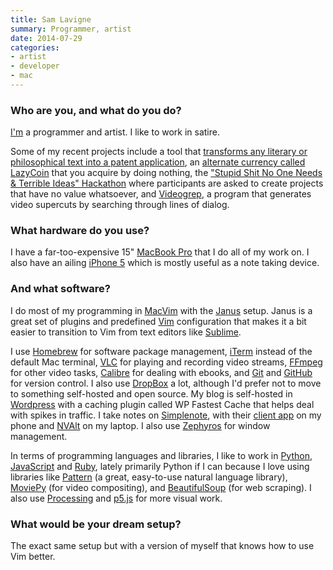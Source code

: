 ```yaml
---
title: Sam Lavigne
summary: Programmer, artist
date: 2014-07-29
categories:
- artist
- developer
- mac
---
```


### Who are you, and what do you do?

[I'm](http://lav.io/ "Sam's website.") a programmer and artist. I like to work in satire. 

Some of my recent projects include a tool that [transforms any literary or philosophical text into a patent application][patent-generator], an [alternate currency called LazyCoin][lazycoin] that you acquire by doing nothing, the ["Stupid Shit No One Needs & Terrible Ideas" Hackathon](http://www.stupidhackathon.com/ "The hackaton for stupid ideas.") where participants are asked to create projects that have no value whatsoever, and [Videogrep][], a program that generates video supercuts by searching through lines of dialog.

### What hardware do you use?

I have a far-too-expensive 15" [MacBook Pro][macbook-pro] that I do all of my work on. I also have an ailing [iPhone 5][iphone-5] which is mostly useful as a note taking device.

### And what software?

I do most of my programming in [MacVim][] with the [Janus][] setup. Janus is a great set of plugins and predefined [Vim][] configuration that makes it a bit easier to transition to Vim from text editors like [Sublime][sublime-text].

I use [Homebrew][] for software package management, [iTerm][iterm2] instead of the default Mac terminal, [VLC][] for playing and recording video streams, [FFmpeg][] for other video tasks, [Calibre][] for dealing with ebooks, and [Git][] and [GitHub][] for version control. I also use [DropBox][] a lot, although I'd prefer not to move to something self-hosted and open source. My blog is self-hosted in [Wordpress][] with a caching plugin called WP Fastest Cache that helps deal with spikes in traffic. I take notes on [Simplenote][], with their [client app][simplenote-ios] on my phone and [NVAlt][] on my laptop. I also use [Zephyros][] for window management.

In terms of programming languages and libraries, I like to work in [Python][], [JavaScript][] and [Ruby][], lately primarily Python if I can because I love using libraries like [Pattern][pattern.en] (a great, easy-to-use natural language library), [MoviePy][] (for video compositing), and [BeautifulSoup][] (for web scraping). I also use [Processing][] and [p5.js][] for more visual work.

### What would be your dream setup?

The exact same setup but with a version of myself that knows how to use Vim better.

[beautifulsoup]: https://www.crummy.com/software/BeautifulSoup/ "A screen scraping Python library."
[calibre]: https://calibre-ebook.com/ "An ebook library management tool."
[dropbox]: https://www.dropbox.com/ "Online syncing and storage."
[ffmpeg]: http://www.ffmpeg.org/ "Comprehensive audio/video software."
[git]: https://git-scm.com/ "A version control system."
[github]: https://github.com/ "A Git code repository service."
[homebrew]: https://brew.sh/ "Command-line package manager for Mac OS X."
[iphone-5]: https://en.wikipedia.org/wiki/IPhone_5 "A smartphone."
[iterm2]: https://iterm2.com/ "An alternative terminal application for Mac OS X."
[janus]: https://github.com/carlhuda/janus "A collection of Vim plugins."
[javascript]: https://en.wikipedia.org/wiki/JavaScript "An interpreted scripting language."
[lazycoin]: https://github.com/antiboredom/lazycoin/ "An alternative currency."
[macbook-pro]: https://www.apple.com/macbook-pro/ "A laptop."
[macvim]: https://github.com/macvim-dev/macvim "A Mac GUI port of vim."
[moviepy]: https://zulko.github.io/moviepy/ "A Python module for working with video."
[nvalt]: https://brettterpstra.com/projects/nvalt/ "A fork of Notational Velocity with extra features."
[p5.js]: https://p5js.org/ "A Javascript library based on Processing."
[patent-generator]: https://github.com/antiboredom/patent-generator/ "Software for transforming philosophical text into patent applications."
[pattern.en]: http://web.archive.org/web/20170807211052/http://www.clips.ua.ac.be:80/pages/pattern-en "A Python module for working with natural language."
[processing]: https://processing.org/ "A programming language/environment."
[python]: https://www.python.org/ "An interpreted scripting language."
[ruby]: https://www.ruby-lang.org/en/ "An interpreted scripting language."
[simplenote-ios]: https://apps.apple.com/us/app/simplenote/id289429962 "A note app with cloud syncing."
[simplenote]: https://simplenote.com/ "A note-taking/syncing service."
[sublime-text]: http://www.sublimetext.com/ "A coder's text editor."
[videogrep]: https://github.com/antiboredom/videogrep/ "A tool for making supercuts from videos."
[vim]: https://www.vim.org/ "A command-line text editor."
[vlc]: http://www.videolan.org/vlc/ "An open-source media player."
[wordpress]: https://wordpress.com/ "Weblog publishing software."
[zephyros]: https://github.com/jamsajones/zephyros "A window manager for Mac OS X."
